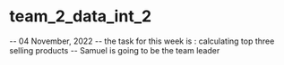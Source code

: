 # team_2_data_int_2

-- 04 November, 2022
-- the task for this week is : calculating top three selling products
-- Samuel is going to be the team leader
